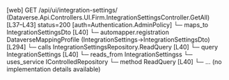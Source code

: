 [web] GET /api/ui/integration-settings/  (Dataverse.Api.Controllers.UI.Firm.IntegrationSettingsController.GetAll)  [L37–L43] status=200 [auth=Authentication.AdminPolicy]
  └─ maps_to IntegrationSettingsDto [L40]
    └─ automapper.registration DataverseMappingProfile (IntegrationSettings->IntegrationSettingsDto) [L294]
  └─ calls IntegrationSettingsRepository.ReadQuery [L40]
  └─ query IntegrationSettings [L40]
    └─ reads_from IntegrationSettingss
  └─ uses_service IControlledRepository<IntegrationSettings>
    └─ method ReadQuery [L40]
      └─ ... (no implementation details available)

